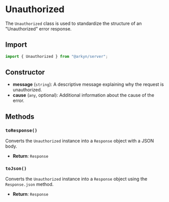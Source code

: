 # Unauthorized

The `Unauthorized` class is used to standardize the structure of an "Unauthorized" error response.

## Import

```ts
import { Unauthorized } from "@arkyn/server";
```

## Constructor

- **message** (`string`): A descriptive message explaining why the request is unauthorized.
- **cause** (`any`, optional): Additional information about the cause of the error.

## Methods

### `toResponse()`

Converts the `Unauthorized` instance into a `Response` object with a JSON body.

- **Return**: `Response`

### `toJson()`

Converts the `Unauthorized` instance into a `Response` object using the `Response.json` method.

- **Return**: `Response`
